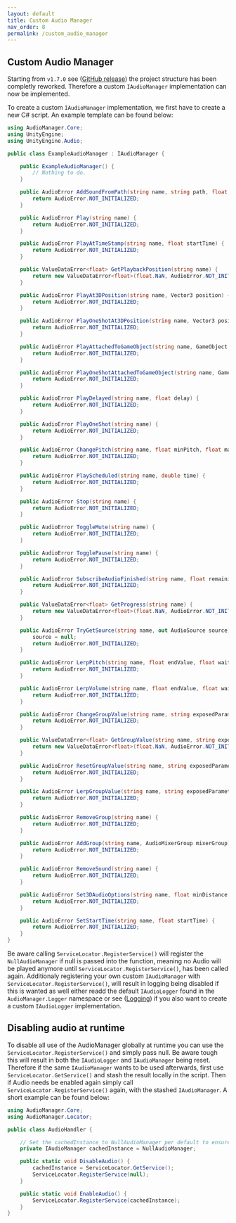 ```yaml
---
layout: default
title: Custom Audio Manager
nav_order: 8
permalink: /custom_audio_manager
---
```


## Custom Audio Manager

Starting from ```v1.7.0``` see ([GitHub release](https://github.com/MathewHDYT/Unity-Audio-Manager-UAM/releases/)) the project structure has been completly reworked. Therefore a custom ```IAudioManager``` implementation can now be implemented.

To create a custom ```IAudioManager``` implementation, we first have to create a new C# script. An example template can be found below:

```csharp
using AudioManager.Core;
using UnityEngine;
using UnityEngine.Audio;

public class ExampleAudioManager : IAudioManager {

    public ExampleAudioManager() {
        // Nothing to do.
    }

    public AudioError AddSoundFromPath(string name, string path, float volume, float pitch, bool loop, AudioSource source, AudioMixerGroup mixerGroup) {
        return AudioError.NOT_INITIALIZED;
    }

    public AudioError Play(string name) {
        return AudioError.NOT_INITIALIZED;
    }

    public AudioError PlayAtTimeStamp(string name, float startTime) {
        return AudioError.NOT_INITIALIZED;
    }

    public ValueDataError<float> GetPlaybackPosition(string name) {
        return new ValueDataError<float>(float.NaN, AudioError.NOT_INITIALIZED);
    }

    public AudioError PlayAt3DPosition(string name, Vector3 position) {
        return AudioError.NOT_INITIALIZED;
    }

    public AudioError PlayOneShotAt3DPosition(string name, Vector3 position) {
        return AudioError.NOT_INITIALIZED;
    }

    public AudioError PlayAttachedToGameObject(string name, GameObject gameObject) {
        return AudioError.NOT_INITIALIZED;
    }

    public AudioError PlayOneShotAttachedToGameObject(string name, GameObject gameObject) {
        return AudioError.NOT_INITIALIZED;
    }

    public AudioError PlayDelayed(string name, float delay) {
        return AudioError.NOT_INITIALIZED;
    }

    public AudioError PlayOneShot(string name) {
        return AudioError.NOT_INITIALIZED;
    }

    public AudioError ChangePitch(string name, float minPitch, float maxPitch) {
        return AudioError.NOT_INITIALIZED;
    }

    public AudioError PlayScheduled(string name, double time) {
        return AudioError.NOT_INITIALIZED;
    }

    public AudioError Stop(string name) {
        return AudioError.NOT_INITIALIZED;
    }

    public AudioError ToggleMute(string name) {
        return AudioError.NOT_INITIALIZED;
    }

    public AudioError TogglePause(string name) {
        return AudioError.NOT_INITIALIZED;
    }

    public AudioError SubscribeAudioFinished(string name, float remainingTime, AudioFinishedCallback callback) {
        return AudioError.NOT_INITIALIZED;
    }

    public ValueDataError<float> GetProgress(string name) {
        return new ValueDataError<float>(float.NaN, AudioError.NOT_INITIALIZED);
    }

    public AudioError TryGetSource(string name, out AudioSource source) {
        source = null;
        return AudioError.NOT_INITIALIZED;
    }

    public AudioError LerpPitch(string name, float endValue, float waitTime, int granularity) {
        return AudioError.NOT_INITIALIZED;
    }

    public AudioError LerpVolume(string name, float endValue, float waitTime, int granularity) {
        return AudioError.NOT_INITIALIZED;
    }

    public AudioError ChangeGroupValue(string name, string exposedParameterName, float newValue) {
        return AudioError.NOT_INITIALIZED;
    }

    public ValueDataError<float> GetGroupValue(string name, string exposedParameterName) {
        return new ValueDataError<float>(float.NaN, AudioError.NOT_INITIALIZED);
    }

    public AudioError ResetGroupValue(string name, string exposedParameterName) {
        return AudioError.NOT_INITIALIZED;
    }

    public AudioError LerpGroupValue(string name, string exposedParameterName, float endValue, float waitTime, int granularity) {
        return AudioError.NOT_INITIALIZED;
    }

    public AudioError RemoveGroup(string name) {
        return AudioError.NOT_INITIALIZED;
    }

    public AudioError AddGroup(string name, AudioMixerGroup mixerGroup) {
        return AudioError.NOT_INITIALIZED;
    }

    public AudioError RemoveSound(string name) {
        return AudioError.NOT_INITIALIZED;
    }

    public AudioError Set3DAudioOptions(string name, float minDistance, float maxDistance, float spatialBlend, float spread, float dopplerLevel, AudioRolloffMode rolloffMode) {
        return AudioError.NOT_INITIALIZED;
    }

    public AudioError SetStartTime(string name, float startTime) {
        return AudioError.NOT_INITIALIZED;
    }
}
```

Be aware calling ```ServiceLocator.RegisterService()``` will register the ```NullAudioManager``` if null is passed into the function, meaning no Audio will be played anymore until ```ServiceLocator.RegisterService()```, has been called again.
Additionaly registering your own custom ```IAudioManager``` with ```ServiceLocator.RegisterService()```, will result in logging being disabled if this is wanted as well either readd the default ```IAudioLogger``` found in the ```AudioManager.Logger``` namespace or see ([Logging](https://mathewhdyt.github.io/Unity-Audio-Manager/logging)) if you also want to create a custom ```IAudioLogger``` implementation.

## Disabling audio at runtime

To disable all use of the AudioManager globally at runtime you can use the ```ServiceLocator.RegisterService()``` and simply pass null. Be aware tough this will result in both the ```IAudioLogger``` and ```IAudioManager```  being reset.
Therefore if the same ```IAudioManager``` wants to be used afterwards, first use ```ServiceLocator.GetService()``` and stash the result locally in the script. Then if Audio needs be enabled again simply call ```ServiceLocator.RegisterService()``` again, with the stashed ```IAudioManager```.
A short example can be found below:

```csharp
using AudioManager.Core;
using AudioManager.Locator;

public class AudioHandler {

	// Set the cachedInstance to NullAudioManager per default to ensure EnableAudio doesn't register null and disable audio completly.
	private IAudioManager cachedInstance = NullAudioManager;

    public static void DisableAudio() {
    	cachedInstance = ServiceLocator.GetService();
    	ServiceLocator.RegisterService(null);
    }

	public static void EnableAudio() {
    	ServiceLocator.RegisterService(cachedInstance);
	}
}
```
